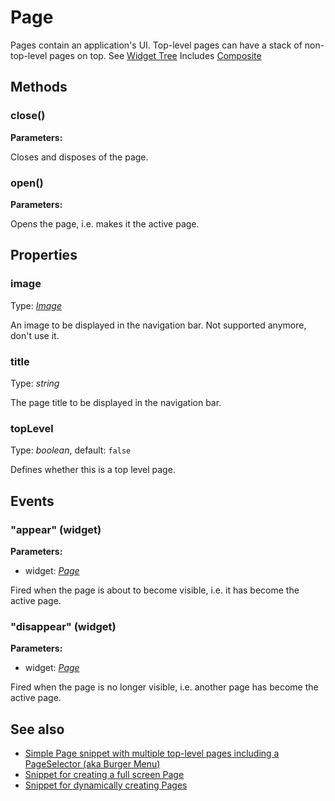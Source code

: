 ---
---
# Page
Pages contain an application's UI. Top-level pages can have a stack of non-top-level pages on top. See [Widget Tree](../ui)
Includes [Composite](Composite.md)

## Methods
### close()


**Parameters:**



Closes and disposes of the page.

### open()


**Parameters:**



Opens the page, i.e. makes it the active page.


## Properties
### image
Type: *[Image](../types.md#image)*

An image to be displayed in the navigation bar. Not supported anymore, don't use it.
### title
Type: *string*

The page title to be displayed in the navigation bar.
### topLevel
Type: *boolean*, default: `false`

Defines whether this is a top level page.

## Events
### "appear" (widget)

**Parameters:**

- widget: *[Page](Page.md)*

Fired when the page is about to become visible, i.e. it has become the active page.

### "disappear" (widget)

**Parameters:**

- widget: *[Page](Page.md)*

Fired when the page is no longer visible, i.e. another page has become the active page.


## See also
- [Simple Page snippet with multiple top-level pages including a PageSelector (aka Burger Menu)](https://github.com/eclipsesource/tabris-js/blob/v1.7.0/snippets/page/page.js)
- [Snippet for creating a full screen Page](https://github.com/eclipsesource/tabris-js/blob/v1.7.0/snippets/page-fullscreen/page-fullscreen.js)
- [Snippet for dynamically creating Pages](https://github.com/eclipsesource/tabris-js/blob/v1.7.0/snippets/page-add-dynamically/page-add-dynamically.js)
